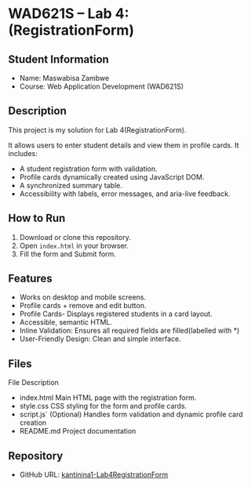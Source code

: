 # WAD621S – Lab 4: (RegistrationForm)

## Student Information
- Name: Maswabisa Zambwe
- Course: Web Application Development (WAD621S)

## Description
This project is my solution for Lab 4(RegistrationForm).  

It allows users to enter student details and view them in profile cards.
It includes:
- A student registration form with validation.
- Profile cards dynamically created using JavaScript DOM.
- A synchronized summary table.
- Accessibility with labels, error messages, and aria-live feedback.

## How to Run
1. Download or clone this repository.
2. Open `index.html` in your browser.
3. Fill the form and Submit form.

## Features
- Works on desktop and mobile screens.
- Profile cards + remove and edit button.
- Profile Cards- Displays registered students in a card layout.
- Accessible, semantic HTML.
- Inline Validation: Ensures all required fields are filled(labelled with *)
- User-Friendly Design: Clean and simple interface.

## Files
 File            Description 
- index.html    Main HTML page with the registration form. 
- style.css     CSS styling for the form and profile cards. 
- script.js`     (Optional) Handles form validation and dynamic profile card creation
- README.md     Project documentation



## Repository
- GitHub URL: [kantinina1-Lab4RegistrationForm](https://github.com/kantinina1/Lab4StudentRegistrationForm-WAD621s.git)
